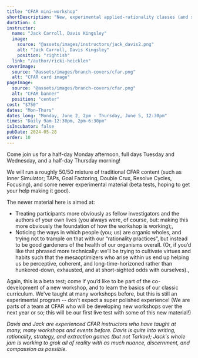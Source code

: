```yaml
---
title: "CFAR mini-workshop"
shortDescription: "New, experimental applied-rationality classes (and some classics)"
duration: 4
instructor:
  name: "Jack Carroll, Davis Kingsley"
  image:
    source: "@assets/images/instructors/jack_davis2.png"
    alt: "Jack Carroll, Davis Kingsley"
    position: "rightish"
  link: "/author/ricki-heicklen"
coverImage:
  source: "@assets/images/branch-covers/cfar.png"
  alt: "CFAR card image"
pageImage:
  source: "@assets/images/branch-covers/cfar.png"
  alt: "CFAR banner"
  position: "center"
cost: "$750"
dates: "Mon-Thurs"
dates_long: "Monday, June 2, 2pm - Thursday, June 5, 12:30pm"
times: "Daily 9am-12:30pm, 2pm-6:30pm"
isIncubator: false
pubDate: 2024-05-28
order: 10
---
```



Come join us for a half-day Monday afternoon, full days Tuesday and Wednesday, and a half-day Thursday morning!

We will run a roughly 50/50 mixture of traditional CFAR content (such as Inner Simulator; TAPs, Goal Factoring, Double Crux, Resolve Cycles, Focusing), and some newer experimental material (beta tests, hoping to get your help making it good).

The newer material here is aimed at:

- Treating participants more obviously as fellow investigators and the authors of your own lives (you always were, of course, but: making this more obviously the foundation of how the workshop is working);,
- Noticing the ways in which people (you; us) are organic wholes, and trying not to trample on that with our “rationality practices”, but instead to be good gardeners of the health of our organisms overall. (Or, if you’d like that phrased more technically: we’ll be trying to cultivate virtues and habits such that the mesaoptimizers who arise within us end up helping us be perceptive, coherent, and long-time-horizoned rather than hunkered-down, exhausted, and at short-sighted odds with ourselves).,

Again, this is a beta test; come if you’d like to be part of the co-development of a new workshop, and to learn the basics of our classic curriculum. We've taught at many workshops before, but this is still an experimental program -- don’t expect a super polished experience! (We are parts of a team at CFAR who will be developing new workshops over the next year or so; this will be our first live test with some of this new material!)

*Davis and Jack are experienced CFAR instructors who have taught at many, many workshops and events before. Davis is quite into writing, rationality, strategy, and extraction games (but not Tarkov); Jack's whole jam is working to grok all of reality with as much nuance, discernment, and compassion as possible.*
